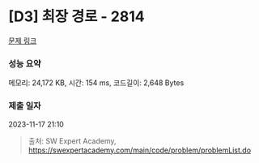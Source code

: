 # [D3] 최장 경로 - 2814 

[문제 링크](https://swexpertacademy.com/main/code/problem/problemDetail.do?contestProbId=AV7GOPPaAeMDFAXB) 

### 성능 요약

메모리: 24,172 KB, 시간: 154 ms, 코드길이: 2,648 Bytes

### 제출 일자

2023-11-17 21:10



> 출처: SW Expert Academy, https://swexpertacademy.com/main/code/problem/problemList.do